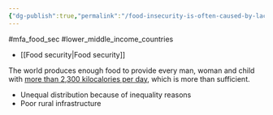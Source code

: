 ```yaml
---
{"dg-publish":true,"permalink":"/food-insecurity-is-often-caused-by-lack-of-distribution-of-food-not-lack-of-food/","created":"2025-10-23T17:42:43.277+01:00","updated":"2025-10-23T18:06:08.666+01:00"}
---
```


#mfa_food_sec #lower_middle_income_countries 

- [[Food security\|Food security]]

The world produces enough food to provide every man, woman and child with [more than 2,300 kilocalories per day](https://doi.org/10.1371/journal.pone.0205683), which is more than sufficient.

- Unequal distribution because of inequality reasons
- Poor rural infrastructure 



